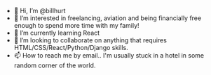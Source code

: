 - 👋 Hi, I’m @billhurt
- 👀 I’m interested in freelancing, aviation and being financially free enough to spend more time with my family!
- 🌱 I’m currently learning React
- 💞️ I’m looking to collaborate on anything that requires HTML/CSS/React/Python/Django skills.
- 📫 How to reach me by email.. I'm usually stuck in a hotel in some random corner of the world.

<!---
billhurt/billhurt is a ✨ special ✨ repository because its `README.md` (this file) appears on your GitHub profile.
You can click the Preview link to take a look at your changes.
--->
